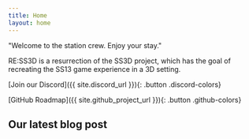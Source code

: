 ```yaml
---
title: Home
layout: home
---
```


"Welcome to the station crew. Enjoy your stay."

RE:SS3D is a resurrection of the SS3D project, which has the goal of recreating the SS13 game experience in a 3D setting.

[Join our Discord]({{ site.discord_url }}){: .button .discord-colors}

[GitHub Roadmap]({{ site.github_project_url }}){: .button .github-colors}

## Our latest blog post
